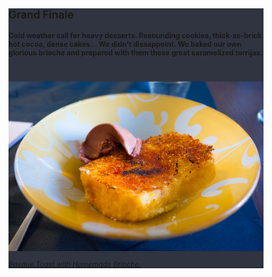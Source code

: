 <section class="main-content default-padding shadow-off" style="background-color: #303440;" id="act_4">
  <div class="container">
    <div class="row">
      <div class="col-md-8 col-md-push-2 textaligncenter">
        <div class="text-block white">
          <h2>Grand Finale</h2>
          <div class="lighter white">
            <h4>
              Cold weather call for heavy desserts. Resounding cookies, thick-as-brick hot cocoa, dense cakes… We didn't dissappoint. We baked our own glorious brioche and prepared with them these great caramelized torrijas.
            </h4>
          </div>
        </div>
      </div>
    </div>
    <div class="blank_divider" style="height: 30px;"></div>
    <div class="row">
      <div class="col-md-8 col-md-push-2">
        <div class="textaligncenter">
          <a class="fancybox" title="Basque Toast with Homemade Brioche." href="/img/editions/3/courses/7.jpg" data-fancybox-group="act4">
            <img class="img-responsive" alt="Basque Toast with Homemade Brioche." src="/img/editions/3/courses/7.jpg">
            <p>
            <em>Basque Toast with Homemade Brioche.</em>
            </p>
          </a>
        </div>
      </div>
    </div>
  </div>
</section>






